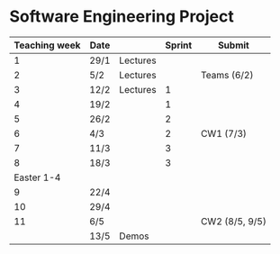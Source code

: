 # Software Engineering Project
|Teaching week|Date| |Sprint|Submit|
|---|---|---|---|---|
|1|29/1|Lectures|||
|2|5/2|Lectures||Teams (6/2)|
|3|12/2|Lectures|1||
|4|19/2||1||
|5|26/2||2||
|6|4/3||2|CW1 (7/3)|
|7|11/3||3||
|8|18/3||3||
|Easter 1-4|||||
|9|22/4||||
|10|29/4||||
|11|6/5|||CW2 (8/5, 9/5)|
||13/5|Demos|||


